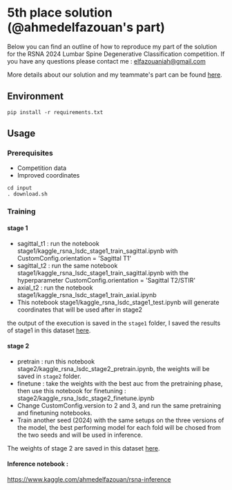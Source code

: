 # 5th place solution (@ahmedelfazouan's part)
Below you can find an outline of how to reproduce my part of the solution for the RSNA 2024 Lumbar Spine Degenerative Classification competition.
If you have any questions please contact me : elfazouaniah@gmail.com

More details about our solution and my teammate's part can be found [here](https://www.kaggle.com/competitions/rsna-2024-lumbar-spine-degenerative-classification/discussion/539472).
## Environment
```
pip install -r requirements.txt
```
## Usage
### Prerequisites
- Competition data
- Improved coordinates
```
cd input
. download.sh
```
### Training
#### stage 1
- sagittal_t1 : run the notebook stage1/kaggle_rsna_lsdc_stage1_train_sagittal.ipynb with CustomConfig.orientation =  'Sagittal T1'
- sagittal_t2 : run the same notebook stage1/kaggle_rsna_lsdc_stage1_train_sagittal.ipynb with the hyperparameter CustomConfig.orientation = 'Sagittal T2/STIR'
- axial_t2 : run the notebook stage1/kaggle_rsna_lsdc_stage1_train_axial.ipynb
- This notebook stage1/kaggle_rsna_lsdc_stage1_test.ipynb will generate coordinates that will be used after in stage2

the output of the execution is saved in the `stage1` folder, I saved the results of stage1 in this dataset [here](https://www.kaggle.com/datasets/ahmedelfazouan/stage1-rsna-effnet). 
#### stage 2
- pretrain : run this notebook stage2/kaggle_rsna_lsdc_stage2_pretrain.ipynb, the weights will be saved in `stage2` folder.
- finetune : take the weights with the best auc from the pretraining phase, then use this notebook for finetuning : stage2/kaggle_rsna_lsdc_stage2_finetune.ipynb
- Change CustomConfig.version to 2 and 3, and run the same pretraining and finetuning notebooks.
- Train another seed (2024) with the same setups on the three versions of the model, the best performing model for each fold will be chosed from the two seeds and will be used in inference.

The weights of stage 2 are saved in this dataset [here](https://www.kaggle.com/datasets/ahmedelfazouan/rsna-stage2-weights).

#### Inference notebook :
https://www.kaggle.com/ahmedelfazouan/rsna-inference


